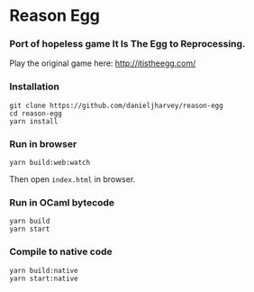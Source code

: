 # Reason Egg

### Port of hopeless game It Is The Egg to Reprocessing.

Play the original game here: http://itistheegg.com/

### Installation

```
git clone https://github.com/danieljharvey/reason-egg
cd reason-egg
yarn install
```

### Run in browser

```
yarn build:web:watch
```

Then open `index.html` in browser.

### Run in OCaml bytecode

```
yarn build
yarn start
```

### Compile to native code

```
yarn build:native
yarn start:native
```
